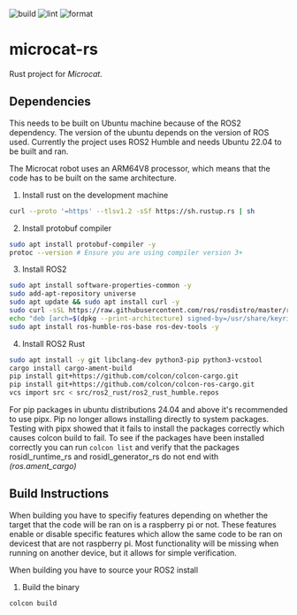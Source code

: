 ![build](https://github.com/miloom/microcat-rs/actions/workflows/build.yml/badge.svg) ![lint](https://github.com/miloom/microcat-rs/actions/workflows/lint.yml/badge.svg) ![format](https://github.com/miloom/microcat-rs/actions/workflows/format.yml/badge.svg)

microcat-rs
===========

Rust project for _Microcat_.

## Dependencies
This needs to be built on Ubuntu machine because of the ROS2 dependency. The version of the ubuntu depends on the version of ROS used. Currently the project uses ROS2 Humble and needs Ubuntu 22.04 to be built and ran.

The Microcat robot uses an ARM64V8 processor, which means that the code has to be built on the same architecture.


1. Install rust on the development machine 
```bash
curl --proto '=https' --tlsv1.2 -sSf https://sh.rustup.rs | sh
```

2. Install protobuf compiler
```bash
sudo apt install protobuf-compiler -y
protoc --version # Ensure you are using compiler version 3+
```

3. Install ROS2
```bash
sudo apt install software-properties-common -y
sudo add-apt-repository universe
sudo apt update && sudo apt install curl -y
sudo curl -sSL https://raw.githubusercontent.com/ros/rosdistro/master/ros.key -o /usr/share/keyrings/ros-archive-keyring.gpg
echo "deb [arch=$(dpkg --print-architecture) signed-by=/usr/share/keyrings/ros-archive-keyring.gpg] http://packages.ros.org/ros2/ubuntu $(. /etc/os-release && echo $UBUNTU_CODENAME) main" | sudo tee /etc/apt/sources.list.d/ros2.list > /dev/null
sudo apt install ros-humble-ros-base ros-dev-tools -y
```

4. Install ROS2 Rust
```bash
sudo apt install -y git libclang-dev python3-pip python3-vcstool
cargo install cargo-ament-build
pip install git+https://github.com/colcon/colcon-cargo.git
pip install git+https://github.com/colcon/colcon-ros-cargo.git
vcs import src < src/ros2_rust/ros2_rust_humble.repos
```
For pip packages in ubuntu distributions 24.04 and above it's recommended to use pipx.
Pip no longer allows installing directly to system packages.
Testing with pipx showed that it fails to install the packages correctly which causes colcon build to fail.
To see if the packages have been installed correctly you can run ```colcon list``` and verify that the packages rosidl_runtime_rs and rosidl_generator_rs do not end with *(ros.ament_cargo)*


## Build Instructions
When building you have to specifiy features depending on whether the target that the code will be ran on is a raspberry pi or not. These features enable or disable specific features which allow the same code to be ran on devicest that are not raspberry pi. Most functionality will be missing when running on another device, but it allows for simple verification.

When building you have to source your ROS2 install

1. Build the binary 
```bash
colcon build
```
